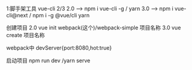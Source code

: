 ###
1:脚手架工具  vue-cli 2/3
2.0 -->   npm i vue-cli -g / yarn
3.0 --> npm i vue-cli@next / npm i -g @vue/cli yarn

创建项目
2.0 vue init webpack(这个)/webpack-simple 项目名称
3.0 vue create 项目名称


webpack中
devServer{port:8080,hot:true}

启动项目
npm run dev /yarn serve